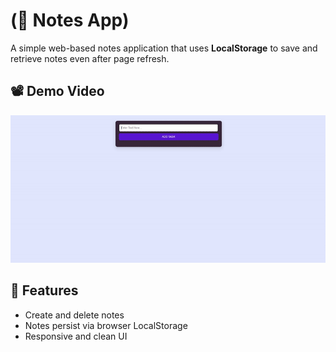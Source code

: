 
# (📝 Notes App)

A simple web-based notes application that uses **LocalStorage** to save and retrieve notes even after page refresh.

## 📽️ Demo Video

<img src="output.gif">

## 🌟 Features

- Create and delete notes
- Notes persist via browser LocalStorage
- Responsive and clean UI
